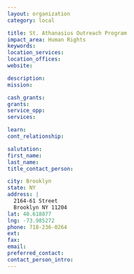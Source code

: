 ```yaml
---
layout: organization
category: local

title: St. Athanasius Outreach Program
impact_area: Human Rights
keywords: 
location_services: 
location_offices: 
website: 

description: 
mission: 

cash_grants: 
grants: 
service_opp: 
services: 

learn: 
cont_relationship: 

salutation: 
first_name: 
last_name: 
title_contact_person: 

city: Brooklyn
state: NY
address: |
  2164-61 Street  
  Brooklyn NY 11204
lat: 40.618877
lng: -73.985272
phone: 718-236-0264
ext: 
fax: 
email: 
preferred_contact: 
contact_person_intro: 
---
```

